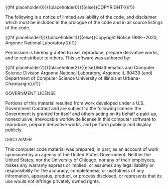{{#if placeholder0}}{{placeholder0}}{{else}}COPYRIGHT{{/if}}

The following is a notice of limited availability of the code, and disclaimer which must be included in the prologue of the code and in all source listings of the code.

{{#if placeholder1}}{{placeholder1}}{{else}}Copyright Notice 1998--2020, Argonne National Laboratory{{/if}}

Permission is hereby granted to use, reproduce, prepare derivative works, and to redistribute to others. This software was authored by:

{{#if placeholder2}}{{placeholder2}}{{else}}Mathematics and Computer Science Division Argonne National Laboratory, Argonne IL 60439 (and) Department of Computer Science University of Illinois at Urbana-Champaign{{/if}}

GOVERNMENT LICENSE

Portions of this material resulted from work developed under a U.S. Government Contract and are subject to the following license: the Government is granted for itself and others acting on its behalf a paid-up, nonexclusive, irrevocable worldwide license in this computer software to reproduce, prepare derivative works, and perform publicly and display publicly.

DISCLAIMER

This computer code material was prepared, in part, as an account of work sponsored by an agency of the United States Government. Neither the United States, nor the University of Chicago, nor any of their employees, makes any warranty express or implied, or assumes any legal liability or responsibility for the accuracy, completeness, or usefulness of any information, apparatus, product, or process disclosed, or represents that its use would not infringe privately owned rights.